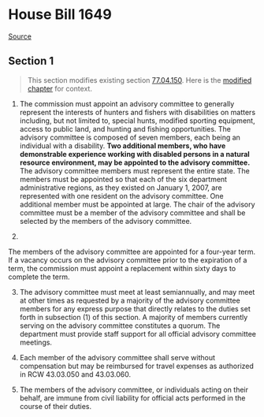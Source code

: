 # House Bill 1649

[Source](http://lawfilesext.leg.wa.gov/biennium/2021-22/Xml/Bills/House%20Bills/1649.xml)
## Section 1
> This section modifies existing section [77.04.150](/rcw/77_fish_and_wildlife/77.004_department_of_fish_and_wildlife.md). Here is the [modified chapter](rcw/77_fish_and_wildlife/77.004_department_of_fish_and_wildlife.md) for context.

1. The commission must appoint an advisory committee to generally represent the interests of hunters and fishers with disabilities on matters including, but not limited to, special hunts, modified sporting equipment, access to public land, and hunting and fishing opportunities. The advisory committee is composed of seven members, each being an individual with a disability. **Two additional members, who have demonstrable experience working with disabled persons in a natural resource environment, may be appointed to the advisory committee.** The advisory committee members must represent the entire state. The members must be appointed so that each of the six department administrative regions, as they existed on January 1, 2007, are represented with one resident on the advisory committee. One additional member must be appointed at large. The chair of the advisory committee must be a member of the advisory committee and shall be selected by the members of the advisory committee.

2.

The members of the advisory committee are appointed for a four-year term. If a vacancy occurs on the advisory committee prior to the expiration of a term, the commission must appoint a replacement within sixty days to complete the term.

3. The advisory committee must meet at least semiannually, and may meet at other times as requested by a majority of the advisory committee members for any express purpose that directly relates to the duties set forth in subsection (1) of this section. A majority of members currently serving on the advisory committee constitutes a quorum. The department must provide staff support for all official advisory committee meetings.

4. Each member of the advisory committee shall serve without compensation but may be reimbursed for travel expenses as authorized in RCW 43.03.050 and 43.03.060.

5. The members of the advisory committee, or individuals acting on their behalf, are immune from civil liability for official acts performed in the course of their duties.

